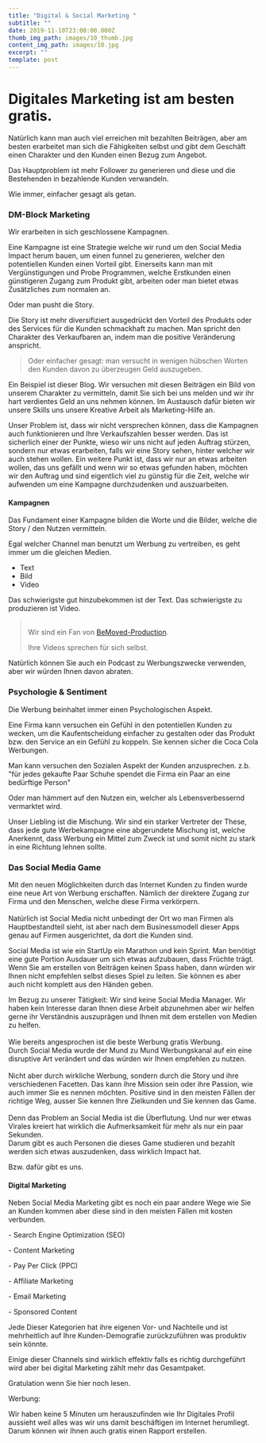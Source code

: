 ```yaml
---
title: "Digital & Social Marketing "
subtitle: ""
date: 2019-11-10T23:00:00.000Z
thumb_img_path: images/10_thumb.jpg
content_img_path: images/10.jpg
excerpt: ""
template: post
---
```

# Digitales Marketing ist am besten gratis.

Natürlich kann man auch viel erreichen mit bezahlten Beiträgen, aber am besten erarbeitet man sich die Fähigkeiten selbst und gibt dem Geschäft einen Charakter und den Kunden einen Bezug zum Angebot.

Das Hauptproblem ist mehr Follower zu generieren und diese und die Bestehenden in bezahlende Kunden verwandeln. 

Wie immer, einfacher gesagt als getan. 

### DM-Block Marketing

Wir erarbeiten in sich geschlossene Kampagnen. 

Eine Kampagne ist eine Strategie welche wir rund um den Social Media Impact herum  bauen, um einen funnel zu generieren, welcher den potentiellen Kunden einen Vorteil gibt. Einerseits kann man mit Vergünstigungen und Probe Programmen, welche Erstkunden einen günstigeren Zugang zum Produkt gibt, arbeiten oder man bietet etwas Zusätzliches zum normalen an.

Oder man pusht die Story. 

Die Story ist mehr diversifiziert ausgedrückt den Vorteil des Produkts oder des Services für die Kunden schmackhaft zu machen. Man spricht den Charakter des Verkaufbaren an, indem man die positive Veränderung anspricht.

> Oder einfacher gesagt: man versucht in wenigen hübschen Worten den Kunden davon zu überzeugen Geld auszugeben.

Ein Beispiel ist dieser Blog. Wir versuchen mit diesen Beiträgen ein Bild von unserem Charakter zu vermitteln, damit Sie sich bei uns melden und wir ihr hart verdientes Geld an uns nehmen können. Im Austausch dafür bieten wir unsere Skills uns unsere Kreative Arbeit als Marketing-Hilfe an.

Unser Problem ist, dass wir nicht versprechen können, dass die Kampagnen auch funktionieren und Ihre Verkaufszahlen besser werden. Das ist sicherlich einer der Punkte, wieso wir uns nicht auf jeden Auftrag stürzen, sondern nur etwas erarbeiten, falls wir eine Story sehen, hinter welcher wir auch stehen wollen. Ein weitere Punkt ist, dass wir nur an etwas arbeiten wollen, das uns gefällt und wenn wir so etwas gefunden haben, möchten wir den Auftrag und sind eigentlich viel zu günstig für die Zeit, welche wir aufwenden um eine Kampagne durchzudenken und auszuarbeiten.

#### Kampagnen 

Das Fundament einer Kampagne bilden die Worte und die Bilder, welche die Story / den Nutzen vermitteln.

Egal welcher Channel man benutzt um Werbung zu vertreiben, es geht immer um die gleichen Medien. 

* Text
* Bild 
* Video

Das schwierigste gut hinzubekommen ist der Text. Das schwierigste zu produzieren ist Video.

> \
> Wir sind ein Fan von <a href="<https://www.instagram.com/bemoved_productions/>"> BeMoved-Production</a>.
>
> Ihre Videos sprechen für sich selbst.

Natürlich können Sie auch ein Podcast zu Werbungszwecke verwenden, aber wir würden Ihnen davon abraten.


### Psychologie & Sentiment

Die Werbung beinhaltet immer einen Psychologischen Aspekt. 

Eine Firma kann versuchen ein Gefühl in den potentiellen Kunden zu wecken, um die Kaufentscheidung einfacher zu gestalten oder das Produkt bzw. den Service an ein Gefühl zu koppeln. Sie kennen sicher die Coca Cola Werbungen.

Man kann versuchen den Sozialen Aspekt der Kunden anzusprechen. z.b. "für jedes gekaufte Paar Schuhe spendet die Firma ein Paar an eine bedürftige Person"

Oder man hämmert auf den Nutzen ein, welcher als Lebensverbessernd vermarktet wird.

Unser Liebling ist die Mischung. Wir sind ein starker Vertreter der These, dass jede gute Werbekampagne eine abgerundete Mischung ist, welche Anerkennt, dass Werbung ein Mittel zum Zweck ist und somit nicht zu stark in eine Richtung lehnen sollte. 

### Das Social Media Game 

Mit den neuen Möglichkeiten durch das Internet Kunden zu finden wurde eine neue Art von Werbung erschaffen. Nämlich der direktere Zugang zur Firma und den Menschen, welche diese Firma verkörpern. \
\
Natürlich ist Social Media nicht unbedingt der Ort wo man Firmen als Hauptbestandteil sieht, ist aber nach dem Businessmodell dieser Apps genau auf Firmen ausgerichtet, da dort die Kunden sind.

Social Media ist wie ein StartUp ein Marathon und kein Sprint. Man benötigt eine gute Portion Ausdauer um sich etwas aufzubauen, dass Früchte trägt. Wenn Sie am erstellen von Beiträgen keinen Spass haben, dann würden wir Ihnen nicht empfehlen selbst dieses Spiel zu leiten. Sie können es aber auch nicht komplett aus den Händen geben.

 Im Bezug zu unserer Tätigkeit: Wir sind keine Social Media Manager. Wir haben kein Interesse daran Ihnen diese Arbeit abzunehmen aber wir helfen gerne ihr Verständnis auszuprägen und Ihnen mit dem erstellen von Medien zu helfen.\
\
Wie bereits angesprochen ist die beste Werbung gratis Werbung. \
Durch Social Media wurde der Mund zu Mund Werbungskanal auf ein eine disruptive Art verändert und das würden wir Ihnen empfehlen zu nutzen. \
\
Nicht aber durch wirkliche Werbung, sondern durch die Story und ihre verschiedenen Facetten. Das kann ihre Mission sein oder ihre Passion, wie auch immer Sie es nennen möchten. Positive sind in den meisten Fällen der richtige Weg, ausser Sie kennen Ihre Zielkunden und Sie kennen das Game.\
\
Denn das Problem an Social Media ist die Überflutung. Und nur wer etwas Virales kreiert hat wirklich die Aufmerksamkeit für mehr als nur ein paar Sekunden. \
Darum gibt es auch Personen die dieses Game studieren und bezahlt werden sich etwas auszudenken, dass wirklich Impact hat. 

Bzw. dafür gibt es uns.

#### Digital Marketing

Neben Social Media Marketing gibt es noch ein paar andere Wege wie Sie an Kunden kommen aber diese sind in den meisten Fällen mit kosten verbunden. 

\- Search Engine Optimization (SEO)

\- Content Marketing

\- Pay Per Click (PPC)

\- Affiliate Marketing

\- Email Marketing

\- Sponsored Content

Jede Dieser Kategorien hat ihre eigenen Vor- und Nachteile und ist mehrheitlich auf Ihre Kunden-Demografie zurückzuführen was produktiv sein könnte.

Einige dieser Channels sind wirklich effektiv falls es richtig durchgeführt wird aber bei digital Marketing zählt mehr das Gesamtpaket.

Gratulation wenn Sie hier noch lesen.

Werbung:

Wir haben keine 5 Minuten um herauszufinden wie Ihr Digitales Profil aussieht weil alles was wir uns damit beschäftigen im Internet herumliegt. Darum können wir Ihnen auch gratis einen Rapport erstellen.